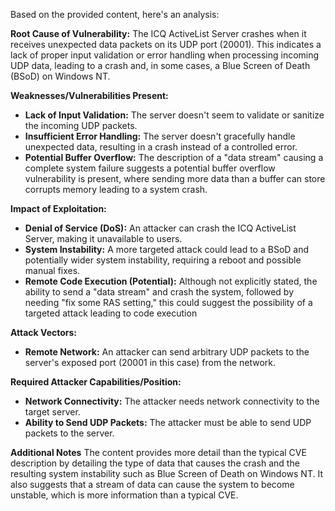 Based on the provided content, here's an analysis:

**Root Cause of Vulnerability:**
The ICQ ActiveList Server crashes when it receives unexpected data packets on its UDP port (20001). This indicates a lack of proper input validation or error handling when processing incoming UDP data, leading to a crash and, in some cases, a Blue Screen of Death (BSoD) on Windows NT.

**Weaknesses/Vulnerabilities Present:**
- **Lack of Input Validation:** The server doesn't seem to validate or sanitize the incoming UDP packets.
- **Insufficient Error Handling:** The server doesn't gracefully handle unexpected data, resulting in a crash instead of a controlled error.
- **Potential Buffer Overflow:**  The description of a "data stream" causing a complete system failure suggests a potential buffer overflow vulnerability is present, where sending more data than a buffer can store corrupts memory leading to a system crash.

**Impact of Exploitation:**
- **Denial of Service (DoS):** An attacker can crash the ICQ ActiveList Server, making it unavailable to users.
- **System Instability:**  A more targeted attack could lead to a BSoD and potentially wider system instability, requiring a reboot and possible manual fixes.
- **Remote Code Execution (Potential):** Although not explicitly stated, the ability to send a "data stream" and crash the system, followed by needing "fix some RAS setting," this could suggest the possibility of a targeted attack leading to code execution

**Attack Vectors:**
- **Remote Network:** An attacker can send arbitrary UDP packets to the server's exposed port (20001 in this case) from the network.

**Required Attacker Capabilities/Position:**
- **Network Connectivity:** The attacker needs network connectivity to the target server.
- **Ability to Send UDP Packets:** The attacker must be able to send UDP packets to the server.

**Additional Notes**
The content provides more detail than the typical CVE description by detailing the type of data that causes the crash and the resulting system instability such as Blue Screen of Death on Windows NT. It also suggests that a stream of data can cause the system to become unstable, which is more information than a typical CVE.